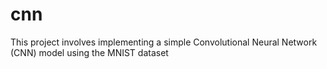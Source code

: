 # cnn
This project involves implementing a simple Convolutional Neural Network (CNN) model using the MNIST dataset
